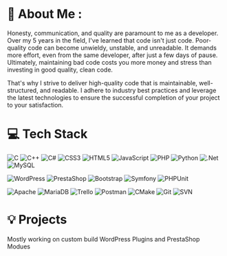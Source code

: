 # 💫 About Me :

Honesty, communication, and quality are paramount to me as a developer. Over my 5 years in the field, I've learned that code isn't just code. Poor-quality code can become unwieldy, unstable, and unreadable. It demands more effort, even from the same developer, after just a few days of pause. Ultimately, maintaining bad code costs you more money and stress than investing in good quality, clean code.

That's why I strive to deliver high-quality code that is maintainable, well-structured, and readable. I adhere to industry best practices and leverage the latest technologies to ensure the successful completion of your project to your satisfaction.


# 💻 Tech Stack
![C](https://img.shields.io/badge/c-%2300599C.svg?style=for-the-badge&logo=c&logoColor=white) ![C++](https://img.shields.io/badge/c++-%2300599C.svg?style=for-the-badge&logo=c%2B%2B&logoColor=white) ![C#](https://img.shields.io/badge/C%23-%23239120.svg?style=for-the-badge&logo=c-sharp&logoColor=white)
 ![CSS3](https://img.shields.io/badge/css3-%231572B6.svg?style=for-the-badge&logo=css3&logoColor=white) ![HTML5](https://img.shields.io/badge/html5-%23E34F26.svg?style=for-the-badge&logo=html5&logoColor=white) ![JavaScript](https://img.shields.io/badge/javascript-%23323330.svg?style=for-the-badge&logo=javascript&logoColor=%23F7DF1E) ![PHP](https://img.shields.io/badge/php-%23777BB4.svg?style=for-the-badge&logo=php&logoColor=white) ![Python](https://img.shields.io/badge/python-3670A0?style=for-the-badge&logo=python&logoColor=ffdd54) ![.Net](https://img.shields.io/badge/.NET-5C2D91?style=for-the-badge&logo=.net&logoColor=white) ![MySQL](https://img.shields.io/badge/mysql-%2300f.svg?style=for-the-badge&logo=mysql&logoColor=white)


![WordPress](https://img.shields.io/badge/WordPress-%23117AC9.svg?style=for-the-badge&logo=wordpress&logoColor=white) ![PrestaShop](https://img.shields.io/badge/PrestaShop-%236DA5F9.svg?style=for-the-badge&logo=prestashop&logoColor=white) ![Bootstrap](https://img.shields.io/badge/bootstrap-%23563D7C.svg?style=for-the-badge&logo=bootstrap&logoColor=white) ![Symfony](https://img.shields.io/badge/symfony-%23000000.svg?style=for-the-badge&logo=symfony&logoColor=white) ![PHPUnit](https://img.shields.io/badge/PHPUnit-%238A4182.svg?style=for-the-badge&logo=php&logoColor=white)


![Apache](https://img.shields.io/badge/apache-%23D42029.svg?style=for-the-badge&logo=apache&logoColor=white) ![MariaDB](https://img.shields.io/badge/MariaDB-003545?style=for-the-badge&logo=mariadb&logoColor=white) ![Trello](https://img.shields.io/badge/Trello-%23026AA7.svg?style=for-the-badge&logo=Trello&logoColor=white) ![Postman](https://img.shields.io/badge/Postman-FF6C37?style=for-the-badge&logo=postman&logoColor=white) ![CMake](https://img.shields.io/badge/CMake-%23008FBA.svg?style=for-the-badge&logo=cmake&logoColor=white) ![Git](https://img.shields.io/badge/Git-%23F05032.svg?style=for-the-badge&logo=git&logoColor=white) ![SVN](https://img.shields.io/badge/SVN-%234E96DB.svg?style=for-the-badge&logo=subversion&logoColor=white)



# 💡 Projects
Mostly working on custom build WordPress Plugins and PrestaShop Modues
